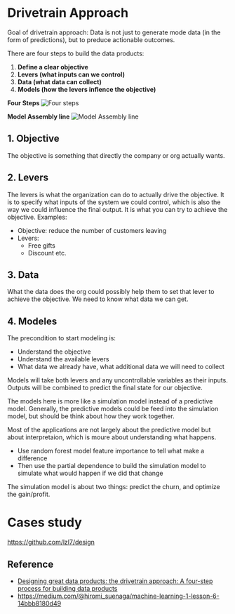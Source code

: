 # Drivetrain Approach

Goal of drivetrain approach: Data is not just to generate mode data (in the form of predictions), but to preduce actionable outcomes.

There are four steps to build the data products:
1. **Define a clear objective**
2. **Levers (what inputs can we control)**
3. **Data (what data can collect)**
4. **Models (how the levers inflence the objective)**

**Four Steps**
![Four steps](http://cdn.oreilly.com/radar/images/posts/0312-1-drivetrain-approach-lg.png)

**Model Assembly line**
![Model Assembly line](http://cdn.oreilly.com/radar/images/posts/0312-2-drivetrain-step4-lg.png)

## 1. Objective

The objective is something that directly the company or org actually wants.

## 2. Levers

The levers is what the organization can do to actually drive the objective. It is to specify what inputs of the system we could control, which is also the way we could influence the final output. It is what you can try to achieve the objective. Examples:
- Objective: reduce the number of customers leaving
- Levers:
  - Free gifts
  - Discount etc.

## 3. Data

What the data does the org could possibly help them to set that lever to achieve the objective. We need to know what data we can get.

## 4. Modeles

The precondition to start modeling is:
- Understand the objective
- Understand the available levers
- What data we already have, what additional data we will need to collect

Models will take both levers and any uncontrollable variables as their inputs. Outputs will be combined to predict the final state for our objective.

The models here is more like a simulation model instead of a predictive model. Generally, the predictive models could be feed into the simulation model, but should be think about how they work together.

Most of the applications are not largely about the predictive model but about interpretaion, which is moure about understanding what happens.
- Use random forest model feature importance to tell what make a difference
- Then use the partial dependence to build the simulation model to simulate what would happen if we did that change

The simulation model is about two things: predict the churn, and optimize the gain/profit.

# Cases study

https://github.com/lzl7/design 

## Reference
- [Designing great data products: the drivetrain approach: A four-step process for building data products](https://www.oreilly.com/radar/drivetrain-approach-data-products/)
- https://medium.com/@hiromi_suenaga/machine-learning-1-lesson-6-14bbb8180d49
